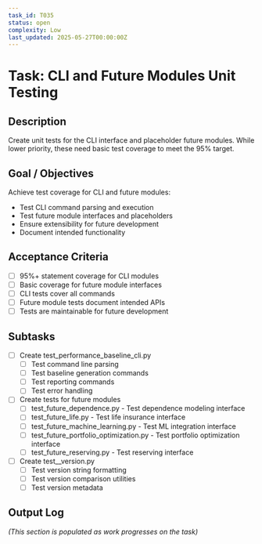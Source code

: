 ```yaml
---
task_id: T035
status: open
complexity: Low
last_updated: 2025-05-27T00:00:00Z
---
```


# Task: CLI and Future Modules Unit Testing

## Description
Create unit tests for the CLI interface and placeholder future modules. While lower priority, these need basic test coverage to meet the 95% target.

## Goal / Objectives
Achieve test coverage for CLI and future modules:
- Test CLI command parsing and execution
- Test future module interfaces and placeholders
- Ensure extensibility for future development
- Document intended functionality

## Acceptance Criteria
- [ ] 95%+ statement coverage for CLI modules
- [ ] Basic coverage for future module interfaces
- [ ] CLI tests cover all commands
- [ ] Future module tests document intended APIs
- [ ] Tests are maintainable for future development

## Subtasks
- [ ] Create test_performance_baseline_cli.py
  - [ ] Test command line parsing
  - [ ] Test baseline generation commands
  - [ ] Test reporting commands
  - [ ] Test error handling
- [ ] Create tests for future modules
  - [ ] test_future_dependence.py - Test dependence modeling interface
  - [ ] test_future_life.py - Test life insurance interface
  - [ ] test_future_machine_learning.py - Test ML integration interface
  - [ ] test_future_portfolio_optimization.py - Test portfolio optimization interface
  - [ ] test_future_reserving.py - Test reserving interface
- [ ] Create test__version.py
  - [ ] Test version string formatting
  - [ ] Test version comparison utilities
  - [ ] Test version metadata

## Output Log
*(This section is populated as work progresses on the task)*